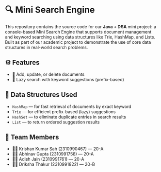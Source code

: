 # 🔍 Mini Search Engine

This repository contains the source code for our **Java + DSA** mini project: a console-based Mini Search Engine that supports document management and keyword searching using data structures like Trie, HashMap, and Lists. Built as part of our academic project to demonstrate the use of core data structures in real-world search problems.

## ⚙️ Features

- 📝 Add, update, or delete documents  
- 🧠 Lazy search with keyword suggestions (prefix-based)  

## 🧩 Data Structures Used

- `HashMap` — for fast retrieval of documents by exact keyword  
- `Trie` — for efficient prefix-based (lazy) suggestions  
- `HashSet` — to eliminate duplicate entries in search results  
- `List` — to return ordered suggestion results 

## 👥 Team Members

- 👨‍💻 Krishan Kumar Sah (2310990467) — 20-A  
- 👨‍💻 Abhinav Gupta (2310991758) — 20-A  
- 👨‍💻 Adish Jain (2310991761) — 20-A  
- 👩‍💻 Driksha Thakur (2310991822) — 20-B  


